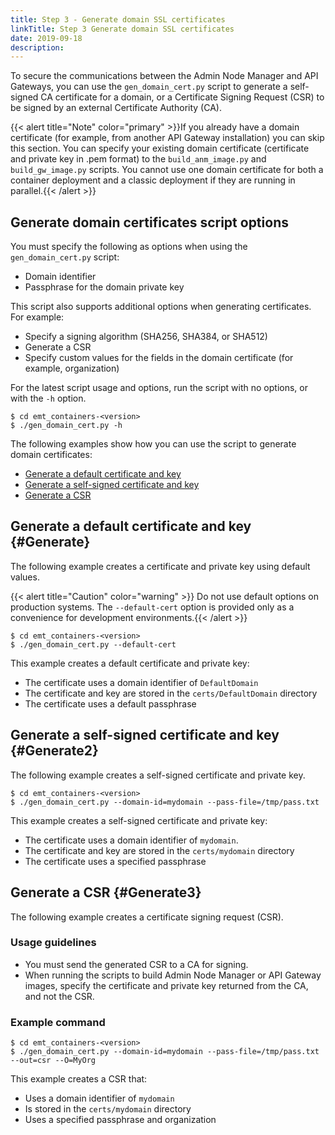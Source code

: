```yaml
---
title: Step 3 - Generate domain SSL certificates
linkTitle: Step 3 Generate domain SSL certificates
date: 2019-09-18
description: 
---
```

To secure the communications between the Admin Node Manager and API Gateways, you can use the `gen_domain_cert.py` script to generate a self-signed CA certificate for a domain, or a Certificate Signing Request (CSR) to be signed by an external Certificate Authority (CA).

{{< alert title="Note" color="primary" >}}If you already have a domain certificate (for example, from another API Gateway installation) you can skip this section. You can specify your existing domain certificate (certificate and private key in .pem format) to the `build_anm_image.py`
and `build_gw_image.py`
scripts. You cannot use one domain certificate for both a container deployment and a classic deployment if they are running in parallel.{{< /alert >}}

## Generate domain certificates script options

You must specify the following as options when using the `gen_domain_cert.py` script:

* Domain identifier
* Passphrase for the domain private key

This script also supports additional options when generating certificates. For example:

* Specify a signing algorithm (SHA256, SHA384, or SHA512)
* Generate a CSR
* Specify custom values for the fields in the domain certificate (for example, organization)

For the latest script usage and options, run the script with no options, or with the `-h` option.

```
$ cd emt_containers-<version>
$ ./gen_domain_cert.py -h
```

The following examples show how you can use the script to generate domain certificates:

* [Generate a default certificate and key](#Generate)
* [Generate a self-signed certificate and key](#Generate2)
* [Generate a CSR](#Generate3)

## Generate a default certificate and key {#Generate}

The following example creates a certificate and private key using default values.

{{< alert title="Caution" color="warning" >}} Do not use default options on production systems. The `--default-cert` option is provided only as a convenience for development environments.{{< /alert >}}

``` 
$ cd emt_containers-<version>
$ ./gen_domain_cert.py --default-cert
```

This example creates a default certificate and private key:

* The certificate uses a domain identifier of `DefaultDomain`
* The certificate and key are stored in the `certs/DefaultDomain` directory
* The certificate uses a default passphrase

## Generate a self-signed certificate and key {#Generate2}

The following example creates a self-signed certificate and private key.

```
$ cd emt_containers-<version>
$ ./gen_domain_cert.py --domain-id=mydomain --pass-file=/tmp/pass.txt
```

This example creates a self-signed certificate and private key:

* The certificate uses a domain identifier of `mydomain`.
* The certificate and key are stored in the `certs/mydomain` directory
* The certificate uses a specified passphrase

## Generate a CSR {#Generate3}

The following example creates a certificate signing request (CSR).

### Usage guidelines

* You must send the generated CSR to a CA for signing.
* When running the scripts to build Admin Node Manager or API Gateway images, specify the certificate and private key returned from the CA, and not the CSR.

### Example command

```
$ cd emt_containers-<version>
$ ./gen_domain_cert.py --domain-id=mydomain --pass-file=/tmp/pass.txt --out=csr --O=MyOrg
```

This example creates a CSR that:

* Uses a domain identifier of `mydomain`
* Is stored in the `certs/mydomain` directory
* Uses a specified passphrase and organization
